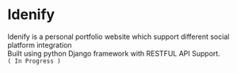 # Idenify 
Idenify is a personal portfolio website which support different social platform integration  
Built using python Django framework with RESTFUL API Support.  
`( In Progress )`